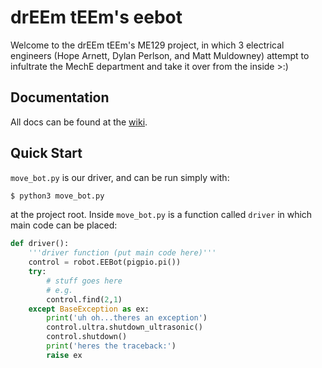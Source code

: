 # drEEm tEEm's eebot

Welcome to the drEEm tEEm's ME129 project, in which 3 electrical engineers
(Hope Arnett, Dylan Perlson, and Matt Muldowney) attempt to infultrate the
MechE department and take it over from the inside >:)

## Documentation

All docs can be found at the [wiki](https://github.com/mmuldo/me129/wiki).

## Quick Start

`move_bot.py` is our driver, and can be run simply with:

```bash
$ python3 move_bot.py
```

at the project root. Inside `move_bot.py` is a function called `driver` in
which main code can be placed:

```python
def driver():
    '''driver function (put main code here)'''
    control = robot.EEBot(pigpio.pi())
    try:
        # stuff goes here
        # e.g.
        control.find(2,1)
    except BaseException as ex:
        print('uh oh...theres an exception')
        control.ultra.shutdown_ultrasonic()
        control.shutdown()
        print('heres the traceback:')
        raise ex
```
